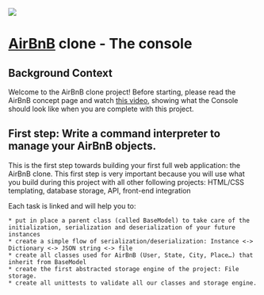 ![](https://imgur.com/MxnNVCP)
# [AirBnB](https://www.airbnb.com/) clone - The console

## Background Context
Welcome to the AirBnB clone project!
Before starting, please read the AirBnB concept page and watch [this video](https://www.youtube.com/watch?v=jeJwRB33YNg&feature=youtu.be), showing what the Console should look like when you are complete with this project.

## First step: Write a command interpreter to manage your AirBnB objects.

This is the first step towards building your first full web application: the AirBnB clone. This first step is very important because you will use what you build during this project with all other following projects: HTML/CSS templating, database storage, API, front-end integration

Each task is linked and will help you to:

	* put in place a parent class (called BaseModel) to take care of the initialization, serialization and deserialization of your future instances
	* create a simple flow of serialization/deserialization: Instance <-> Dictionary <-> JSON string <-> file
	* create all classes used for AirBnB (User, State, City, Place…) that inherit from BaseModel
	* create the first abstracted storage engine of the project: File storage.
	* create all unittests to validate all our classes and storage engine.

